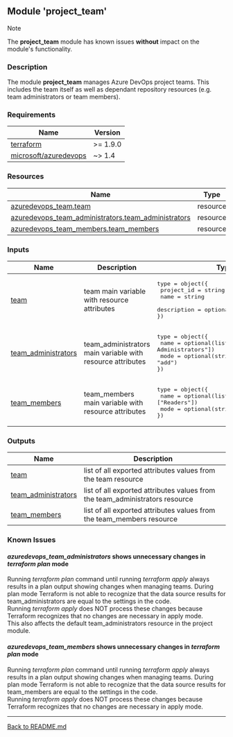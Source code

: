 ## Module 'project_team'

> [!NOTE]
> The **project_team** module has known issues **without** impact on the module's functionality.

### Description

The module **project_team** manages Azure DevOps project teams. This includes the team itself as well as dependant repository resources (e.g. team administrators or team members).  

### Requirements

| Name | Version |
|------|---------|
| <a name="requirement_terraform"></a> [terraform](#requirement\_terraform) | >= 1.9.0 |
| <a name="requirement_azuredevops"></a> [microsoft\/azuredevops](#requirement\_azuredevops) | ~> 1.4 |

### Resources

| Name | Type |
|------|------|
| [azuredevops_team.team](https://registry.terraform.io/providers/microsoft/azuredevops/latest/docs/resources/team) | resource |
| [azuredevops_team_administrators.team_administrators](https://registry.terraform.io/providers/microsoft/azuredevops/latest/docs/resources/team_administrators) | resource |
| [azuredevops_team_members.team_members](https://registry.terraform.io/providers/microsoft/azuredevops/latest/docs/resources/team_members) | resource |

### Inputs

| Name | Description | Type | Default | Required |
|------|-------------|------|---------|:--------:|
| <a name="input_team"></a> [team](#input\_team) | team main variable with resource attributes | <pre>type = object({<br>  project_id = string<br>  name = string<br>  description = optional(string, null)<br>})<br></pre> | none | yes |
| <a name="input_team_administrators"></a> [team\_administrators](#input\_team\_administrators) | team_administrators main variable with resource attributes | <pre>type = object({<br>  name = optional(list(string), ["Project Administrators"])<br>  mode = optional(string, "add")<br>})<br></pre> | <pre>type = object({<br>  name = ["Project Administrators"]<br>  mode = "add"<br>})<br></pre> | no |
| <a name="input_team_members"></a> [team\_members](#input\_team\_members) | team_members main variable with resource attributes | <pre>type = object({<br>  name = optional(list(string), ["Readers"])<br>  mode = optional(string, "add")<br>})<br></pre> | <pre>type = object({<br>  name = ["Readers"]<br>  mode = "add"<br>})<br></pre> | no |

### Outputs

| Name | Description |
|------|-------------|
| <a name="output_team"></a> [team](#output\_team) | list of all exported attributes values from the team resource |
| <a name="output_team_administrators"></a> [team\_administrators](#output\_team\_administrators) | list of all exported attributes values from the team_administrators resource |
| <a name="output_team_members"></a> [team\_members](#output\_team\_members) | list of all exported attributes values from the team_members resource |

### Known Issues

#### <i>azuredevops_team_administrators</i> shows unnecessary changes in <i>terraform plan</i> mode
  
Running <i>terraform plan</i> command until running <i>terraform apply</i> always results in a plan output showing changes when managing teams. During plan mode Terraform is not able to recognize that the data source results for team_administrators are equal to the settings in the code.  
Running <i>terraform apply</i> does NOT process these changes because Terraform recognizes that no changes are necessary in apply mode.  
This also affects the default team_administrators resource in the project module.  

#### <i>azuredevops_team_members</i> shows unnecessary changes in <i>terraform plan</i> mode
  
Running <i>terraform plan</i> command until running <i>terraform apply</i> always results in a plan output showing changes when managing teams. During plan mode Terraform is not able to recognize that the data source results for team_members are equal to the settings in the code.  
Running <i>terraform apply</i> does NOT process these changes because Terraform recognizes that no changes are necessary in apply mode.  
  
---
  
[Back to README.md](../README.md)  
